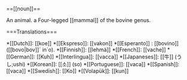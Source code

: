 ==[[noun]]==

An animal. a Four-legged [[mammal]] of the bovine genus.

===Translations===

*[[Dutch]]: [[koe]]
*[[Ekspreso]]: [[vakon]]
*[[Esperanto]] : [[bovino]] ([[bovo|bov]]´ in´o).
*[[Finnish]]: [[lehmä]]
*[[French]]: [[vache]]
*[[German]]: [[Kuh]]
*[[Interlingua]]: [[vacca]]
*[[Japaneses]]: [[牛]] (うし;ushi)
*[[Korean]]: [[소]] (so)
*[[Portuguese]]: [[vaca]]
*[[Spanish]]: [[vaca]]
*[[Swedish]]: [[Ko]]
*[[Volapük]]: [[kun]]